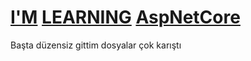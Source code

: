 # [I'M](https://github.com/halil-kaya) [LEARNING](https://docs.microsoft.com/tr-tr/aspnet/core/introduction-to-aspnet-core?view=aspnetcore-5.0) [AspNetCore](https://dotnet.microsoft.com/apps/aspnet)

Başta düzensiz gittim dosyalar çok karıştı
